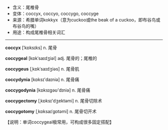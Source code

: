 - <span class="definition">含义：尾椎骨</span>
- <span class="definition">变体：coccyx, coccyo, coccygo, coccyge</span>
- <span class="definition">来源：希腊单词kokkyx（意为cuckoo或the beak of a cuckoo，即布谷鸟或布谷鸟的嘴）</span>
- <span class="definition">用途：构成尾椎骨相关词汇</span>


---


<span class="vocabulary">**coccyx**</span> [ˈkɒksɪks] n. 尾骨

<span class="vocabulary">**coccygeal**</span> [kɒkˈsaɪdʒiəl] adj. 尾骨的；尾椎的  

<span class="vocabulary">**coccygeus**</span> [ˌkɒkˈsaɪdʒiəs] n. 尾骨肌

<span class="vocabulary">**coccydynia**</span> [kɒksɪ'daɪniə] n. 尾骨痛

<span class="vocabulary">**coccygodynia**</span> [kɒksɪgəʊ'dɪniə] n. 尾骨痛

<span class="vocabulary">**coccygectomy**</span> [ˌkɒksɪ'dʒektәmi] n. 尾骨切除术  

<span class="vocabulary">**coccygotomy**</span> [ˌkɒksaɪˈgɒtəmi] n. 尾骨切开术

【说明：单词coccygeal极常用，可构成很多固定搭配】
